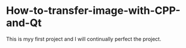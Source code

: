 # How-to-transfer-image-with-CPP-and-Qt
This is myy first project and I will continually perfect the project.

